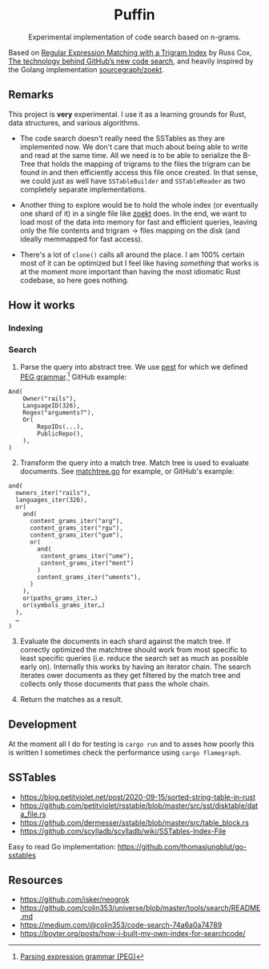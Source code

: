 <div align="center">

# Puffin

Experimental implementation of code search based on n-grams.

</div>

Based on [Regular Expression Matching with a Trigram Index](https://swtch.com/~rsc/regexp/regexp4.html) by Russ Cox, [The technology behind GitHub’s new code search](https://github.blog/2023-02-06-the-technology-behind-githubs-new-code-search/), and heavily inspired by the Golang implementation [sourcegraph/zoekt](https://github.com/sourcegraph/zoekt).

## Remarks

This project is **very** experimental. I use it as a learning grounds for Rust, data structures, and various algorithms.

- The code search doesn't really need the SSTables as they are implemented now. We don't care that much about being able to write and read at the same time. All we need is to be able to serialize the B-Tree that holds the mapping of trigrams to the files the trigram can be found in and then efficiently access this file once created. In that sense, we could just as well have `SSTableBuilder` and `SSTableReader` as two completely separate implementations.

- Another thing to explore would be to hold the whole index (or eventually one shard of it) in a single file like [zoekt](https://github.com/sourcegraph/zoekt) does. In the end, we want to load most of the data into memory for fast and efficient queries, leaving only the file contents and trigram -> files mapping on the disk (and ideally memmapped for fast access).

- There's a lot of `clone()` calls all around the place. I am 100% certain most of it can be optimized but I feel like having _something_ that works is at the moment more important than having the most idiomatic Rust codebase, so here goes nothing.

## How it works

### Indexing

### Search

1. Parse the query into abstract tree. We use [pest](https://pest.rs/) for which we defined [PEG grammar](/src/search.proto).[^peg] GitHub example:
  ```
  And(
      Owner("rails"),
      LanguageID(326),
      Regex("arguments?"),
      Or(
          RepoIDs(...),
          PublicRepo(),
      ),
  )    
  ```

2. Transform the query into a match tree. Match tree is used to evaluate documents. See [matchtree.go](https://github.com/sourcegraph/zoekt/blob/main/matchtree.go) for example, or GitHub's example:
  ```
  and(
    owners_iter("rails"),
    languages_iter(326),
    or(
      and(
        content_grams_iter("arg"),
        content_grams_iter("rgu"),
        content_grams_iter("gum"),
        or(
          and(
           content_grams_iter("ume"),
           content_grams_iter("ment")
          )
          content_grams_iter("uments"),
        )
      ),
      or(paths_grams_iter…)
      or(symbols_grams_iter…)
    ), 
    …
  )   
  ```

3. Evaluate the documents in each shard against the match tree. If correctly optimized the matchtree should work from most specific to least specific queries (i.e. reduce the search set as much as possible early on). Internally this works by having an iterator chain. The search iterates ower documents as they get filtered by the match tree and collects only those documents that pass the whole chain.

4. Return the matches as a result.

[^peg]: [Parsing expression grammar (PEG)](https://en.wikipedia.org/wiki/Parsing_expression_grammar)

## Development

At the moment all I do for testing is `cargo run` and to asses how poorly this is written I sometimes check the performance using `cargo flamegraph`.

## SSTables

- https://blog.petitviolet.net/post/2020-09-15/sorted-string-table-in-rust
- https://github.com/petitviolet/rsstable/blob/master/src/sst/disktable/data_file.rs
- https://github.com/dermesser/sstable/blob/master/src/table_block.rs
- https://github.com/scylladb/scylladb/wiki/SSTables-Index-File

Easy to read Go implementation: https://github.com/thomasjungblut/go-sstables

## Resources

- https://github.com/isker/neogrok
- https://github.com/colin353/universe/blob/master/tools/search/README.md
- https://medium.com/@colin353/code-search-74a6a0a74789
- https://boyter.org/posts/how-i-built-my-own-index-for-searchcode/
